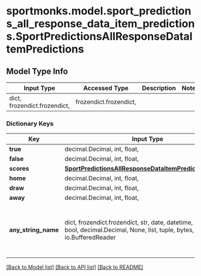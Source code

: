 # sportmonks.model.sport_predictions_all_response_data_item_predictions.SportPredictionsAllResponseDataItemPredictions

## Model Type Info
Input Type | Accessed Type | Description | Notes
------------ | ------------- | ------------- | -------------
dict, frozendict.frozendict,  | frozendict.frozendict,  |  | 

### Dictionary Keys
Key | Input Type | Accessed Type | Description | Notes
------------ | ------------- | ------------- | ------------- | -------------
**true** | decimal.Decimal, int, float,  | decimal.Decimal,  |  | [optional] 
**false** | decimal.Decimal, int, float,  | decimal.Decimal,  |  | [optional] 
**scores** | [**SportPredictionsAllResponseDataItemPredictionsScores**](SportPredictionsAllResponseDataItemPredictionsScores.md) | [**SportPredictionsAllResponseDataItemPredictionsScores**](SportPredictionsAllResponseDataItemPredictionsScores.md) |  | [optional] 
**home** | decimal.Decimal, int, float,  | decimal.Decimal,  |  | [optional] 
**draw** | decimal.Decimal, int, float,  | decimal.Decimal,  |  | [optional] 
**away** | decimal.Decimal, int, float,  | decimal.Decimal,  |  | [optional] 
**any_string_name** | dict, frozendict.frozendict, str, date, datetime, int, float, bool, decimal.Decimal, None, list, tuple, bytes, io.FileIO, io.BufferedReader | frozendict.frozendict, str, BoolClass, decimal.Decimal, NoneClass, tuple, bytes, FileIO | any string name can be used but the value must be the correct type | [optional]

[[Back to Model list]](../../README.md#documentation-for-models) [[Back to API list]](../../README.md#documentation-for-api-endpoints) [[Back to README]](../../README.md)

